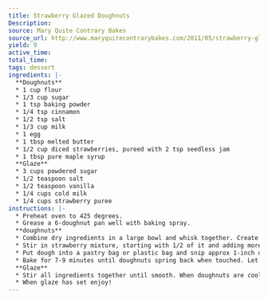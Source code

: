 ```yaml
---
title: Strawberry Glazed Doughnuts
Description: 
source: Mary Quite Contrary Bakes
source_url: http://www.maryquitecontrarybakes.com/2011/05/strawberry-glazed-doughnuts.html?m=1
yield: 9
active_time: 
total_time: 
tags: dessert
ingredients: |-
  **Doughnuts** 
  * 1 cup flour 
  * 1/3 cup sugar 
  * 1 tsp baking powder 
  * 1/4 tsp cinnamon 
  * 1/2 tsp salt 
  * 1/3 cup milk 
  * 1 egg 
  * 1 tbsp melted butter 
  * 1/2 cup diced strawberries, pureed with 2 tsp seedless jam 
  * 1 tbsp pure maple syrup  
  **Glaze** 
  * 3 cups powdered sugar 
  * 1/2 teaspoon salt 
  * 1/2 teaspoon vanilla 
  * 1/4 cups cold milk 
  * 1/4 cups strawberry puree 
instructions: |-
  * Preheat oven to 425 degrees. 
  * Grease a 6-doughnut pan well with baking spray.  
  **doughnuts**
  * Combine dry ingredients in a large bowl and whisk together. Create a well in the center of the dry ingredients and add in milk, egg, butter, and maple syrup. Stir until well combined. 
  * Stir in strawberry mixture, starting with 1/2 of it and adding more only if needed. Batter should be wet, but not runny. 
  * Put dough into a pastry bag or plastic bag and snip approx 1-inch off end. Pipe batter into each well, reserving extra batter. 
  * Bake for 7-9 minutes until doughnuts spring back when touched. Let cool five minutes and turn onto a cooling rack to cool completely. Spray pan again and continue with the rest of batter until all doughnuts have been made. While doughnuts are cooling make glaze.  
  **Glaze** 
  * Stir all ingredients together until smooth. When doughnuts are cooled dip each into glaze (twice if you want to be naughty about it) and place back on cooling rack to let glaze set. 
  * When glaze has set enjoy! 
---
```

